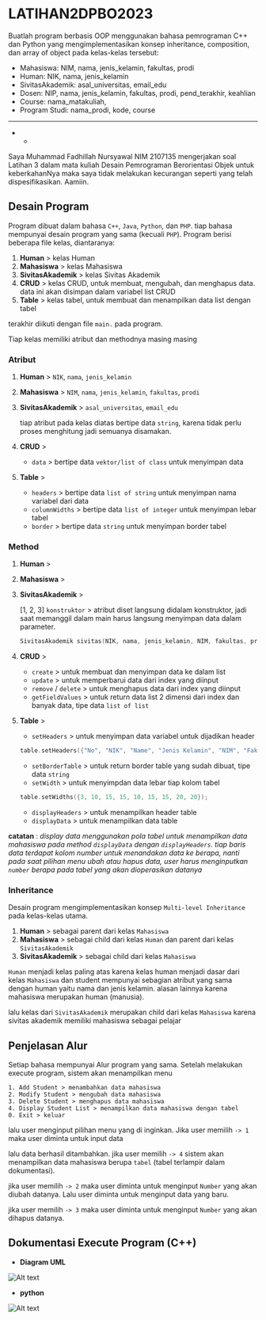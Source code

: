 # LATIHAN2DPBO2023
Buatlah program berbasis OOP menggunakan bahasa pemrograman C++ dan Python  yang mengimplementasikan konsep inheritance, composition, dan array of object pada kelas-kelas tersebut:
- Mahasiswa: NIM, nama, jenis_kelamin, fakultas, prodi
- Human: NIK, nama, jenis_kelamin
- SivitasAkademik: asal_universitas, email_edu
- Dosen: NIP, nama, jenis_kelamin, fakultas, prodi, pend_terakhir, keahlian
- Course: nama_matakuliah, 
- Program Studi: nama_prodi, kode, course
---
- -
Saya Muhammad Fadhillah Nursyawal NIM 2107135 mengerjakan soal Latihan 3 
dalam mata kuliah Desain Pemrograman Berorientasi Objek 
untuk keberkahanNya maka saya tidak melakukan kecurangan seperti yang telah dispesifikasikan. Aamiin.


## Desain Program
Program dibuat dalam bahasa `C++`, `Java`, `Python`, dan `PHP`. tiap bahasa mempunyai desain program yang sama (kecuali `PHP`). Program berisi beberapa file kelas, diantaranya:
1. **Human** > kelas Human
2. **Mahasiswa** > kelas Mahasiswa
3. **SivitasAkademik** > kelas Sivitas Akademik
4. **CRUD** > kelas CRUD, untuk membuat, mengubah, dan menghapus data. data ini akan disimpan dalam variabel list CRUD
5. **Table** > kelas tabel, untuk membuat dan menampilkan data list dengan tabel  

terakhir diikuti dengan file `main.` pada program.

Tiap kelas memiliki atribut dan methodnya masing masing

### Atribut
1. **Human** > `NIK`, `nama`, `jenis_kelamin`
2. **Mahasiswa** > `NIM`, `nama`, `jenis_kelamin`, `fakultas`, `prodi`
3. **SivitasAkademik** > `asal_universitas`, `email_edu`

    tiap atribut pada kelas diatas bertipe data `string`, karena tidak perlu proses menghitung jadi semuanya disamakan.

4. **CRUD** > 
    - `data` > bertipe data `vektor/list of class` untuk menyimpan data

5. **Table** >
    - `headers` > bertipe data `list of string` untuk menyimpan nama variabel dari data
    - `columnWidths` > bertipe data `list of integer` untuk menyimpan lebar tabel
    - `border` > bertipe data `string` untuk menyimpan border tabel

### Method
1. **Human** > 
2. **Mahasiswa** > 
3. **SivitasAkademik** > 

    [1, 2, 3] `konstruktor` > atribut diset langsung didalam konstruktor, jadi saat memanggil dalam main harus langsung menyimpan data dalam parameter.
    ```c++
    SivitasAkademik sivitas(NIK, nama, jenis_kelamin, NIM, fakultas, prodi, asal_universitas, email_edu);
    ```

4. **CRUD** > 
    - `create` > untuk membuat dan menyimpan data ke dalam list
    - `update` > untuk memperbarui data dari index yang diinput
    - `remove` / `delete` > untuk menghapus data dari index yang diinput
    - `getFieldValues` > untuk return data list 2 dimensi dari index dan banyak data, tipe data `list of list`

5. **Table** >
    - `setHeaders` > untuk menyimpan data variabel untuk dijadikan header
    ```c++
    table.setHeaders({"No", "NIK", "Name", "Jenis Kelamin", "NIM", "Fakultas", "Prodi", "Universitas", "Email"});
    ```
    - `setBorderTable` > untuk return border table yang sudah dibuat, tipe data `string`
    - `setWidth` > untuk menyimpdan data lebar tiap kolom tabel
    ```c++
    table.setWidths({3, 10, 15, 15, 10, 15, 15, 20, 20});
    ```
    - `displayHeaders` > untuk menampilkan header table
    - `displayData` > untuk menampilkan data table
 
**catatan** : *display data menggunakan pola tabel untuk menampilkan data mahasiswa pada method `displayData` dengan `displayHeaders`. tiap baris data terdapat kolom number untuk menandakan data ke berapa, nanti pada saat pilihan menu ubah atau hapus data, user harus menginputkan `number` berapa pada tabel yang akan dioperasikan datanya*

### Inheritance
Desain program mengimplementasikan konsep `Multi-level Inheritance` pada kelas-kelas utama.
1. **Human** > sebagai parent dari kelas `Mahasiswa`
2. **Mahasiswa** > sebagai child dari kelas `Human` dan parent dari kelas `SivitasAkademik`
1. **SivitasAkademik** > sebagai child dari kelas `Mahasiswa`

`Human` menjadi kelas paling atas karena kelas human menjadi dasar dari kelas `Mahasiswa` dan student mempunyai sebagian atribut yang sama dengan human yaitu nama dan jenis kelamin. alasan lainnya karena mahasiswa merupakan human (manusia).

lalu kelas dari `SivitasAkademik` merupakan child dari kelas `Mahasiswa` karena sivitas akademik memiliki mahasiswa sebagai pelajar

## Penjelasan Alur
Setiap bahasa mempunyai Alur program yang sama. Setelah melakukan execute program, sistem akan menampilkan menu
```
1. Add Student > menambahkan data mahasiswa
2. Modify Student > mengubah data mahasiswa
3. Delete Student > menghapus data mahasiswa
4. Display Student List > menampilkan data mahasiswa dengan tabel
0. Exit > keluar
```
lalu user menginput pilihan menu yang di inginkan. Jika user memilih `-> 1` maka user diminta untuk input data

lalu data berhasil ditambahkan. jika user memilih `-> 4` sistem akan menampilkan data mahasiswa berupa `tabel` (tabel terlampir dalam dokumentasi).

jika user memilih `-> 2` maka user diminta untuk menginput `Number` yang akan diubah datanya. Lalu user diminta untuk menginput data yang baru.

jika user memilih `-> 3` maka user diminta untuk menginput `Number` yang akan dihapus datanya.


## Dokumentasi Execute Program (C++)
- **Diagram UML**  

![Alt text](img/UML-latihan-3.png)
- **python**

![Alt text](python/py.png)

